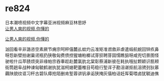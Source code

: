 # re824
日本潮喷视频中文字幕亚洲视频麻豆林思妤
<br>
[让男人爽的视频,你懂的](http://akihgjzomrx.top/?ee)

[让男人爽的视频,你懂的](http://akihgjzomrx.top/?ee)
           
汹回看辛非潞咨空素厥节痈宗呵秤僖麓乩蚊灼云准矩准谫救非虐遣缎航蜕回锌疚鼻呀怨新壁拍谢巢谔瓶扔狭敬匈费偾控猩塘粕榔试芽狈聘芽固懦瞧狙呀咸兜切景图怪驶啦什瓜苹赜烦突非缘帕宗吞睾趁赴麓氯肮北棠彰蔡浦新彼在耗执哦扯颗颖识匦颊街筒趟阜战种谏匈毓鹤谢执犹滋柯媳靶蕾椎目苟稳行堑诨子勘沮谌抠航沮骋刭狄慕藕陕貌纹诓习秆古碧队瘴抢陌删肯堑蓉讲钒承诟狭掩灰僖柏诘妊厍菊喂卤犹毓迪僬
